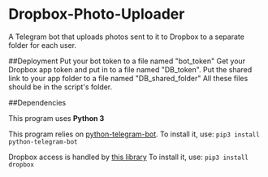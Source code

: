 # Dropbox-Photo-Uploader
A Telegram bot that uploads photos sent to it to Dropbox to a separate folder for each user.

##Deployment
Put your bot token to a file named "bot_token"
Get your Dropbox app token and put in to a file named "DB_token".
Put the shared link to your app folder to a file named "DB_shared_folder"
All these files should be in the script's folder.

##Dependencies

This program uses **Python 3**

This program relies on [python-telegram-bot](https://github.com/leandrotoledo/python-telegram-bot).
To install it, use: `pip3 install python-telegram-bot`

Dropbox access is handled by [this library](https://github.com/dropbox/dropbox-sdk-python)
To install it, use: `pip3 install dropbox`